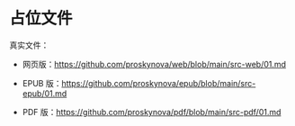 # 占位文件

真实文件：

- 网页版：<https://github.com/proskynova/web/blob/main/src-web/01.md>

- EPUB 版：<https://github.com/proskynova/epub/blob/main/src-epub/01.md>

- PDF 版：<https://github.com/proskynova/pdf/blob/main/src-pdf/01.md>
